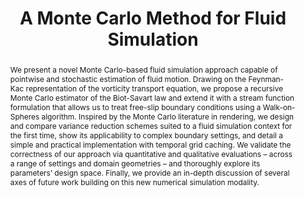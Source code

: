 ---
layout: pub
tag: research
permalink: /publications/mc-fluid
featured: false
publication-date: 11-22

short-title: MC-Fluid
title: A Monte Carlo Method for Fluid Simulation
format-title: A Monte Carlo Method for Fluid Simulation
authors:
    - name: Damien Rioux-Lavoie
      institution: McGill University
      link: https://riouxld21.github.io/research
      joint-first: True
      mgl-member: True

    - name: Ryusuke Sugimoto
      institution: University of Waterloo
      link: https://rsugimoto.net/
      joint-first: True

    - name: Tümay Özdemir
      institution: University of Waterloo
      link: 

    - name: Naoharu H. Shimada
      institution: Osaka University
      link: https://n-h-shimada.github.io/

    - name: Christopher Batty
      institution: University of Waterloo
      link: https://cs.uwaterloo.ca/~c2batty/

    - name: Derek Nowrouzezahrai
      institution: McGill University
      link: http://www.cim.mcgill.ca/~derek/
      mgl-member: True

    - name: Toshiya Hachisuka
      institution: University of Waterloo
      link: https://cs.uwaterloo.ca/~thachisu/

journal: ACM Transactions on Graphics
journal-note: SIGGRAPH Asia
location:
    city: Daegu
    country: South Korea
    continent: Asia
spotlight-note:
volume: 41
number: 6
article-no: 240
doi: 3550454.3555450
month: November
year: 2022

thumbnail: /pubs-assets/2022-rioux-mcfluid/mcfluid-thumb.png
thumbnail-video:
teaser: /pubs-assets/2022-rioux-mcfluid/mcfluid-teaser.png
teaser-caption: |
    We simulate two leapfrogging vortex rings (top) with a cross section visualization to illustrate the interior flow. We passively advect constant density fields toward closed mesh (middle) and triangle soup Stanford bunnies (bottom). We render all simulations with Blender’s principled volume shader.

abstract: |
    We present a novel Monte Carlo-based fluid simulation approach capable of pointwise and stochastic estimation of fluid motion. Drawing on the Feynman-Kac representation of the vorticity transport equation, we propose a recursive Monte Carlo estimator of the Biot-Savart law and extend it with a stream function formulation that allows us to treat free-slip boundary conditions using a Walk-on-Spheres algorithm. Inspired by the Monte Carlo literature in rendering, we design and compare variance reduction schemes suited to a fluid simulation context for the first time, show its applicability to complex boundary settings, and detail a simple and practical implementation with temporal grid caching. We validate the correctness of our approach via quantitative and qualitative evaluations – across a range of settings and domain geometries – and thoroughly explore its parameters’ design space. Finally, we provide an in-depth discussion of several axes of future work building on this new numerical simulation modality.

acknowledgements: 

downloads:
    published: True
    paper:
        - file: /pubs-assets/2022-rioux-mcfluid/mcfluid.pdf
          size: 13.8MB
    arxiv:
        url:
    main:
        url: https://riouxld21.github.io/research/publication/2022-mcfluid/
    publisher:
        url: https://dl.acm.org/doi/10.1145/3550454.3555450
    supplementary:
    slides:
    videos:
    video-embed:
    code:
        published: False
        file:
        size:
        url:
    bibtex:
        file: /pubs-assets/2022-rioux-mcfluid/mcfluid.bib
        size: 0.5KB

tex: |
    @article{riouxlavoie2022mcfluid,
        author = {Rioux-Lavoie, Damien and Sugimoto, Ryusuke and \"{O}zdemir, T\"{u}may and Shimada, Naoharu H. and 
                  Batty, Christopher and Nowrouzezahrai, Derek and Hachisuka, Toshiya},
        title = {A Monte Carlo Method for Fluid Simulation},
        journal = {ACM Transactions on Graphics},
        volume = {41},
        number = {6},
        year = {2022},
        month = dec
    }
---